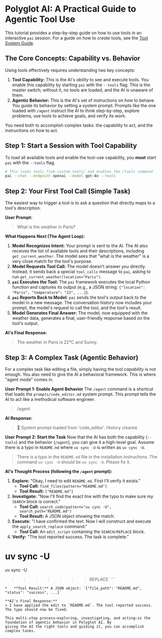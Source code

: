 # Polyglot AI: A Practical Guide to Agentic Tool Use

This tutorial provides a step-by-step guide on how to use tools in an interactive `pai` session. For a guide on how to *create* tools, see the [Tool System Guide](./TOOLS.md).

## The Core Concepts: Capability vs. Behavior

Using tools effectively requires understanding two key concepts:

1.  **Tool Capability:** This is the AI's *ability* to see and execute tools. You enable this capability by starting `pai` with the `--tools` flag. This is the master switch; without it, no tools are loaded, and the AI is unaware of them.
2.  **Agentic Behavior:** This is the AI's set of instructions on *how* to behave. You guide its behavior by setting a system prompt. Prompts like the one loaded with `/agent` instruct the AI to think step-by-step, explore problems, use tools to achieve goals, and verify its work.

You need both to accomplish complex tasks: the capability to act, and the instructions on how to act.

## Step 1: Start a Session with Tool Capability

To load all available tools and enable the tool-use capability, you **must** start `pai` with the `--tools` flag.

```bash
# This loads tools from custom_tools/ and enables the /tools command
pai --chat --endpoint openai --model gpt-4o --tools
```

## Step 2: Your First Tool Call (Simple Task)

The easiest way to trigger a tool is to ask a question that directly maps to a tool's description.

**User Prompt:**
> What is the weather in Paris?

**What Happens Next (The Agent Loop):**
1.  **Model Recognizes Intent:** Your prompt is sent to the AI. The AI also receives the list of available tools and their descriptions, including `get_current_weather`. The model sees that "what is the weather" is a very close match for the tool's purpose.
2.  **Model Requests Tool Call:** The model doesn't answer you directly. Instead, it sends back a special `tool_calls` message to `pai`, asking to run `get_current_weather(location="Paris")`.
3.  **`pai` Executes the Tool:** The `pai` framework executes the local Python function and captures its output (e.g., a JSON string: `{"location": "Paris", "temperature": "22", ...}`).
4.  **`pai` Reports Back to Model:** `pai` sends the tool's output back to the model in a new message. The conversation history now includes your prompt, the model's request to call the tool, and the tool's result.
5.  **Model Generates Final Answer:** The model, now equipped with the weather data, generates a final, user-friendly response based on the tool's output.

**AI's Final Response:**
> The weather in Paris is 22°C and Sunny.

## Step 3: A Complex Task (Agentic Behavior)

For a complex task like editing a file, simply having the tool *capability* is not enough. You also need to give the AI a behavioral framework. This is where "agent mode" comes in.

**User Prompt 1: Enable Agent Behavior**
The `/agent` command is a shortcut that loads the `prompts/code_editor.md` system prompt. This prompt tells the AI to act like a methodical software engineer.

> /agent

**AI Response:**
> 🤖 System prompt loaded from 'code_editor'. History cleared.

**User Prompt 2: Start the Task**
Now that the AI has both the capability (`--tools`) and the behavior (`/agent`), you can give it a high-level goal. Assume there is a typo in `README.md` where `uv sync -U` is written as `uv cync -U`.

> There is a typo in the `README.md` file in the installation instructions. The command `uv cync -U` should be `uv sync -U`. Please fix it.

**AI's Thought Process (following the `/agent` prompt):**
1.  **Explore:** "Okay, I need to edit `README.md`. First I'll verify it exists."
    *   **Tool Call:** `find_files(pattern="README.md")`
    *   **Tool Result:** `["README.md"]`
2.  **Investigate:** "Now I'll find the exact line with the typo to make sure my `SEARCH` block is correct."
    *   **Tool Call:** `search_code(pattern="uv cync -U", search_path="README.md")`
    *   **Tool Result:** A JSON object showing the match.
3.  **Execute:** "I have confirmed the text. Now I will construct and execute the `apply_search_replace` command."
    *   **Tool Call:** An `edit_script` containing the `SEARCH/REPLACE` block.
4.  **Verify:** "The tool reported success. The task is complete."

uv sync -U
=======
uv sync -U
>>>>>>> REPLACE
´´´´
```
*   **Tool Result:** A JSON object: `{"file_path": "README.md", "status": "success", ...}`

**AI's Final Response:**
> I have applied the edit to `README.md`. The tool reported success. The typo should now be fixed.

This multi-step process—exploring, investigating, and acting—is the foundation of agentic behavior in Polyglot AI. By
giving the AI the right tools and guiding it, you can accomplish complex tasks.
